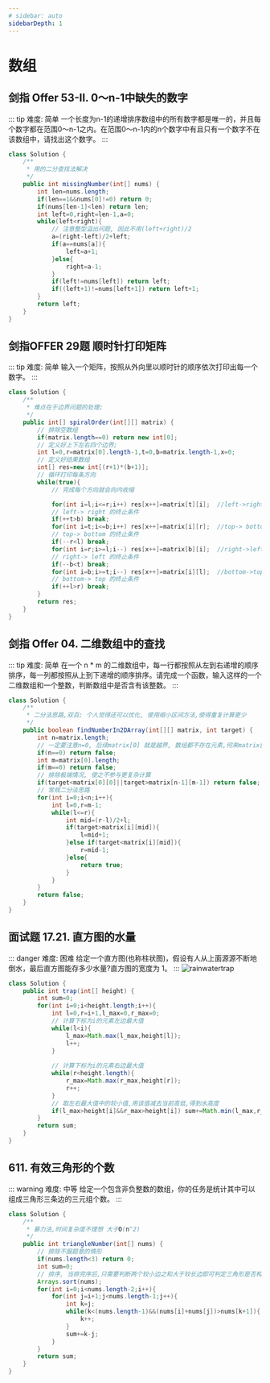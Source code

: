 ```yaml
---
# sidebar: auto
sidebarDepth: 1
---
```

# 数组
## 剑指 Offer 53-II. 0～n-1中缺失的数字
::: tip 难度: 简单
一个长度为n-1的递增排序数组中的所有数字都是唯一的，并且每个数字都在范围0～n-1之内。在范围0～n-1内的n个数字中有且只有一个数字不在该数组中，请找出这个数字。
:::

``` java
class Solution {
    /**
     * 用的二分查找法解决
     */
    public int missingNumber(int[] nums) {
        int len=nums.length;
        if(len==1&&nums[0]!=0) return 0;
        if(nums[len-1]<len) return len;
        int left=0,right=len-1,a=0;
        while(left<right){
            // 注意整型溢出问题, 因此不用(left+right)/2
            a=(right-left)/2+left;
            if(a==nums[a]){
                left=a+1;
            }else{
                right=a-1;
            }
            if(left!=nums[left]) return left;
            if((left+1)!=nums[left+1]) return left+1;
        }
        return left;
    }
}

```

## 剑指OFFER 29题 顺时针打印矩阵
::: tip 难度: 简单
输入一个矩阵，按照从外向里以顺时针的顺序依次打印出每一个数字。
:::
``` java
class Solution {
    /**
     * 难点在于边界问题的处理;  
     */
    public int[] spiralOrder(int[][] matrix) {
        // 排除空数组
        if(matrix.length==0) return new int[0];
        // 定义好上下左右四个边界;
        int l=0,r=matrix[0].length-1,t=0,b=matrix.length-1,x=0;
        // 定义好结果数组
        int[] res=new int[(r+1)*(b+1)];
        // 循环打印每条方向
        while(true){
            // 完成每个方向就会向内收缩

            for(int i=l;i<=r;i++) res[x++]=matrix[t][i];  //left->right
            // left-> right 的终止条件
            if(++t>b) break;
            for(int i=t;i<=b;i++) res[x++]=matrix[i][r];  //top-> bottom
            // top-> bottom 的终止条件
            if(--r<l) break;
            for(int i=r;i>=l;i--) res[x++]=matrix[b][i];  //right->left
            // right-> left 的终止条件
            if(--b<t) break;
            for(int i=b;i>=t;i--) res[x++]=matrix[i][l];  //bottom->top
            // bottom-> top 的终止条件
            if(++l>r) break;
        }
        return res;
    }
}
```


## 剑指 Offer 04. 二维数组中的查找
::: tip 难度: 简单
在一个 n * m 的二维数组中，每一行都按照从左到右递增的顺序排序，每一列都按照从上到下递增的顺序排序。请完成一个函数，输入这样的一个二维数组和一个整数，判断数组中是否含有该整数。
:::
``` java
class Solution {
    /**
     * 二分法思路,双百; 个人觉得还可以优化, 使用缩小区间方法,使得重复计算更少
     */
    public boolean findNumberIn2DArray(int[][] matrix, int target) {
        int n=matrix.length;
        // 一定要注意n=0, 后续matrix[0] 就是越界, 数组都不存在元素,何来matrix[0];
        if(n==0) return false;
        int m=matrix[0].length;
        if(m==0) return false;
        // 排除极端情况, 使之不参与更复杂计算
        if(target<matrix[0][0]||target>matrix[n-1][m-1]) return false;
        // 常规二分法思路
        for(int i=0;i<n;i++){
            int l=0,r=m-1;
            while(l<=r){
                int mid=(r-l)/2+l;
                if(target>matrix[i][mid]){
                    l=mid+1;
                }else if(target<matrix[i][mid]){
                    r=mid-1;
                }else{
                    return true;
                }
            }
        }
        return false;
    }
}
```

## 面试题 17.21. 直方图的水量
::: danger 难度: 困难
给定一个直方图(也称柱状图)，假设有人从上面源源不断地倒水，最后直方图能存多少水量?直方图的宽度为 1。
:::
<img :src="$withBase('/imgs/rainwatertrap.png')" alt="rainwatertrap">

``` java
class Solution {
    public int trap(int[] height) {
        int sum=0;
        for(int i=0;i<height.length;i++){
            int l=0,r=i+1,l_max=0,r_max=0;
            // 计算下标为i的元素左边最大值
            while(l<i){
                l_max=Math.max(l_max,height[l]);
                l++;
            }
          
            // 计算下标为i的元素右边最大值
            while(r<height.length){
                r_max=Math.max(r_max,height[r]);
                r++;
            }
            // 取左右最大值中的较小值,用该值减去当前高低,得到水高度
            if(l_max>height[i]&&r_max>height[i]) sum+=Math.min(l_max,r_max)-height[i];
        }
        return sum;
    }
}
```

## 611. 有效三角形的个数
::: warning 难度: 中等
给定一个包含非负整数的数组，你的任务是统计其中可以组成三角形三条边的三元组个数。
:::

``` java
class Solution {
    /**
     * 暴力法,时间复杂度不理想 大于O(n^2)
     */
    public int triangleNumber(int[] nums) {
        // 排除不服题意的情形
        if(nums.length<3) return 0;
        int sum=0;
        // 排序, 当排完序后,只需要判断两个较小边之和大于较长边即可判定三角形是否构成
        Arrays.sort(nums);
        for(int i=0;i<nums.length-2;i++){
            for(int j=i+1;j<nums.length-1;j++){
                int k=j;
                while(k<(nums.length-1)&&(nums[i]+nums[j])>nums[k+1]){
                    k++;
                }
                sum+=k-j;
            }
        }
        return sum;
    }
}
```
